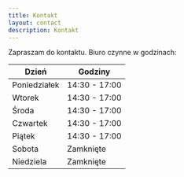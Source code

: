 ```yaml
---
title: Kontakt
layout: contact
description: Kontakt
---
```


Zapraszam do kontaktu. Biuro czynne w godzinach:

| Dzień        | Godziny       |
| ------------ | ------------- |
| Poniedziałek | 14:30 - 17:00 |
| Wtorek       | 14:30 - 17:00 |
| Środa        | 14:30 - 17:00 |
| Czwartek     | 14:30 - 17:00 |
| Piątek       | 14:30 - 17:00 |
| Sobota       | Zamknięte     |
| Niedziela    | Zamknięte     |
